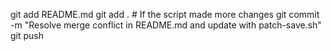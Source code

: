 git add README.md
git add . # If the script made more changes
git commit -m "Resolve merge conflict in README.md and update with patch-save.sh"
git push
